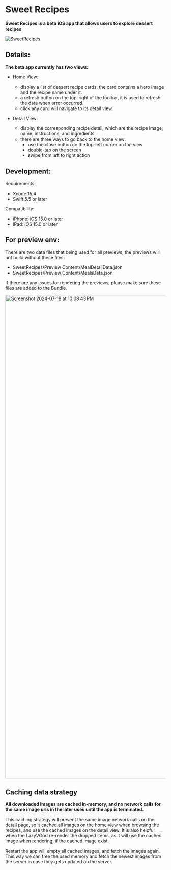 # Sweet Recipes

**Sweet Recipes is a beta iOS app that allows users to explore dessert recipes**

![SweetRecipes](https://github.com/user-attachments/assets/37dcbd7f-2727-442e-9c1a-a9b6186ed0a4)

## Details: 
**The beta app currently has two views:**
- Home View:
  - display a list of dessert recipe cards, the card contains a hero image and the recipe name under it.
  - a refresh button on the top-right of the toolbar, it is used to refresh the data when error occurred.
  - click any card will navigate to its detail view.
 
- Detail View:
  - display the corresponding recipe detail, which are the recipe image, name, instructions, and ingredients.
  - there are three ways to go back to the home view:
    -  use the close button on the top-left corner on the view
    -  double-tap on the screen
    -  swipe from left to right action


## Development:
Requirements: 
- Xcode 15.4
- Swift 5.5 or later

Compatibility: 
- iPhone: iOS 15.0 or later
- iPad: iOS 15.0 or later

## For preview env:
There are two data files that being used for all previews, the previews will not build without these files:
- SweetRecipes/Preview Content/MealDetailData.json
- SweetRecipes/Preview Content/MealsData.json
  
If there are any issues for rendering the previews, please make sure these files are added to the Bundle.

<img width="1518" alt="Screenshot 2024-07-18 at 10 08 43 PM" src="https://github.com/user-attachments/assets/9337493d-dd82-49d3-9ec0-98fd45feb6d3">

## Caching data strategy
**All downloaded images are cached in-memory, and no network calls for the same image urls in the later uses until the app is terminated.**

This caching strategy will prevent the same image network calls on the detail page, so it cached all images on the home view when browsing the recipes, and use the cached images on the detail view. It is also helpful when the LazyVGrid re-render the dropped items, as it will use the cached image when rendering, if the cached image exist. 

Restart the app will empty all cached images, and fetch the images again. This way we can free the used memory and fetch the newest images from the server in case they gets updated on the server. 








